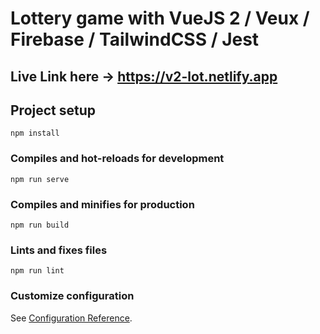 # Lottery game with VueJS 2 / Veux / Firebase / TailwindCSS / Jest

## Live Link here -> https://v2-lot.netlify.app

## Project setup
```
npm install
```
### Compiles and hot-reloads for development
```
npm run serve
```
### Compiles and minifies for production
```
npm run build
```
### Lints and fixes files
```
npm run lint
```
### Customize configuration
See [Configuration Reference](https://cli.vuejs.org/config/).

